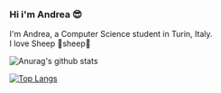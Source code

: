 ### Hi i'm Andrea :sunglasses:

I'm Andrea, a Computer Science student in Turin, Italy.  
I love Sheep :penguin:sheep:gift_heart:


![Anurag's github stats](https://github-readme-stats.vercel.app/api?username=petrelliandrea&hide=contribs,prs)


[![Top Langs](https://github-readme-stats.vercel.app/api/top-langs/?username=petrelliandrea)](https://github.com/anuraghazra/github-readme-stats)


<!--
**petrelliandrea/petrelliandrea** is a repository because its `README.md`


-->
